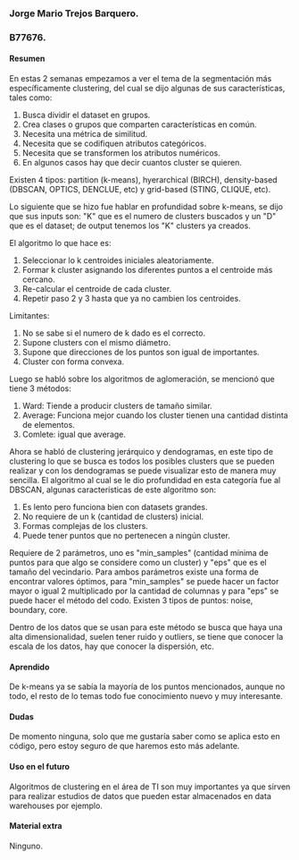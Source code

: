 ### **Jorge Mario Trejos Barquero.**
### **B77676.**

#### **Resumen**
En estas 2 semanas empezamos a ver el tema de la segmentación más específicamente clustering, del cual se dijo algunas de sus características, tales como:

1. Busca dividir el dataset en grupos.
2. Crea clases o grupos que comparten características en común.
3. Necesita una métrica de similitud.
4. Necesita que se codifiquen atributos categóricos.
5. Necesita que se transformen los atributos numéricos.
6. En algunos casos hay que decir cuantos cluster se quieren.

Existen 4 tipos: partition (k-means), hyerarchical (BIRCH), density-based (DBSCAN, OPTICS, DENCLUE, etc) y grid-based (STING, CLIQUE, etc).

Lo siguiente que se hizo fue hablar en profundidad sobre k-means, se dijo que sus inputs son: "K" que es el numero de clusters buscados y un "D" que es el dataset; de output tenemos los "K" clusters ya creados.

El algoritmo lo que hace es:

1. Seleccionar lo k centroides iniciales aleatoriamente.
2. Formar k cluster asignando los diferentes puntos a el centroide más cercano.
3. Re-calcular el centroide de cada cluster.
4. Repetir paso 2 y 3 hasta que ya no cambien los centroides.

Limitantes:

1. No se sabe si el numero de k dado es el correcto.
2. Supone clusters con el mismo diámetro.
3. Supone que direcciones de los puntos son igual de importantes.
4. Cluster con forma convexa.

Luego se habló sobre los algoritmos de aglomeración, se mencionó que tiene 3 métodos: 

1. Ward: Tiende a producir clusters de tamaño similar. 
2. Average: Funciona mejor cuando los cluster tienen una cantidad distinta de elementos.
3. Comlete: igual que average.

Ahora se habló de clustering jerárquico y dendogramas, en este tipo de clustering lo que se busca es todos los posibles clusters que se pueden realizar y con los dendogramas se puede visualizar esto de manera muy sencilla. El algoritmo al cual se le dio profundidad en esta categoría fue al DBSCAN, algunas características de este algoritmo son:

1. Es lento pero funciona bien con datasets grandes.
2. No requiere de un k (cantidad de clusters) inicial.
3. Formas complejas de los clusters.
4. Puede tener puntos que no pertenecen a ningún cluster.

Requiere de 2 parámetros, uno es "min_samples" (cantidad mínima de puntos para que algo se considere como un cluster) y "eps" que es el tamaño del vecindario. Para ambos parámetros existe una forma de encontrar valores óptimos, para "min_samples" se puede hacer un factor mayor o igual 2 multiplicado por la cantidad de columnas y para "eps" se puede hacer el método del codo. Existen 3 tipos de puntos: noise, boundary, core.

Dentro de los datos que se usan para este método se busca que haya una alta dimensionalidad, suelen tener ruido y outliers, se tiene que conocer la escala de los datos, hay que conocer la dispersión, etc.

#### **Aprendido**
De k-means ya se sabía la mayoría de los puntos mencionados, aunque no todo, el resto de lo temas todo fue conocimiento nuevo y muy interesante.

#### **Dudas**
De momento ninguna, solo que me gustaría saber como se aplica esto en código, pero estoy seguro de que haremos esto más adelante.

#### **Uso en el futuro**
Algoritmos de clustering en el área de TI son muy importantes ya que sirven para realizar estudios de datos que pueden estar almacenados en data warehouses por ejemplo.

#### **Material extra**
Ninguno.